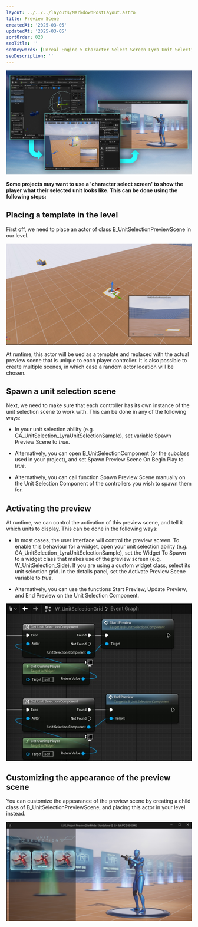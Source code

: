 ```yaml
---
layout: ../../../layouts/MarkdownPostLayout.astro
title: Preview Scene
createdAt: '2025-03-05'
updatedAt: '2025-03-05'
sortOrder: 020
seoTitle: ''
seoKeywords: [Unreal Engine 5 Character Select Screen Lyra Unit Selection]
seoDescription: ''
---
```


![](../../../assets/lyra-unit-selection/splash-preview.jpg)

**Some projects may want to use a 'character select screen' to show the player what their selected unit looks like. This can be done using the following steps:**

## Placing a template in the level

First off, we need to place an actor of class <span class="object">B_UnitSelectionPreviewScene</span> in our level. 

![](../../../assets/lyra-unit-selection/usps-level.jpg)

At runtime, this actor will be ued as a template and replaced with the actual preview scene that is unique to each player controller. It is also possible to create multiple scenes, in which case a random actor location will be chosen.

## Spawn a unit selection scene

Next, we need to make sure that each controller has its own instance of the unit selection scene to work with. This can be done in any of the following ways:

* In your unit selection ability (e.g.  <span class="object">GA_UnitSelection_LyraUnitSelectionSample</span>), set variable <span class="variable">Spawn Preview Scene</span> to *true*. 

* Alternatively, you can open B_UnitSelectionComponent (or the subclass used in your project), and set <span class="variable">Spawn Preview Scene On Begin Play</span> to *true*.

* Alternatively, you can call function <span class="function">Spawn Preview Scene</span> manually on the Unit Selection Component of the controllers you wish to spawn them for.

## Activating the preview

At runtime, we  can control the activation of this preview scene, and tell it which units to display. This can be done in the following ways:

* In most cases, the user interface will control the preview screen. To enable this behaviour for a widget, open your unit selection ability (e.g.  <span class="object">GA_UnitSelection_LyraUnitSelectionSample</span>), set the <span class="variable">Widget To Spawn</span> to a widget class that makes use of the preview screen (e.g.  <span class="object"> W_UnitSelection_Side</span>). If you are using a custom widget class, select its unit selection grid. In the details panel, set the <span class="variable">Activate Preview Scene</span> variable to *true*.

* Alternatively, you can use the functions <span class="function">Start Preview</span>, <span class="function">Update Preview</span>, and <span class="function">End Preview</span> on the Unit Selection Component. 

![](../../../assets/lyra-unit-selection/contol-preview-screen-01.jpg)

## Customizing the appearance of the preview scene

You can customize the appearance of the preview scene by creating a child class of <span class="object">B_UnitSelectionPreviewScene</span>, and placing this actor in your level instead.

![](../../../assets/lyra-unit-selection/pie-side.jpg)
